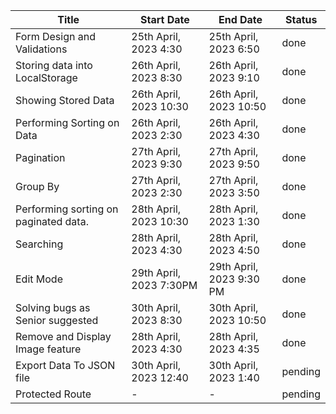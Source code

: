 | Title                                     | Start Date               | End Date                 | Status   |
|-------------------------------------------|-------------------------|-------------------------|----------|
| Form Design and Validations               | 25th April, 2023  4:30 | 25th April, 2023  6:50 | done     |
| Storing data into LocalStorage            | 26th April, 2023  8:30 | 26th April, 2023  9:10 | done     |
| Showing Stored Data                       | 26th April, 2023  10:30 | 26th April, 2023  10:50 | done     |
| Performing Sorting on Data                | 26th April, 2023  2:30 | 26th April, 2023  4:30 | done     |
| Pagination                                | 27th April, 2023  9:30 | 27th April, 2023  9:50 | done     |
| Group By                                  | 27th April, 2023  2:30 | 27th April, 2023  3:50 | done     |
| Performing sorting on paginated data.     | 28th April, 2023  10:30 | 28th April, 2023  1:30 | done     |
| Searching                                 | 28th April, 2023  4:30 | 28th April, 2023  4:50 | done     |
| Edit Mode                                 | 29th April, 2023  7:30PM | 29th April, 2023  9:30 PM | done     |
| Solving bugs as Senior suggested          | 30th April, 2023  8:30 | 30th April, 2023  10:50 | done     |
| Remove and Display Image feature          | 28th April, 2023  4:30 | 28th April, 2023  4:35 | done     |
| Export Data To JSON file                  | 30th April, 2023  12:40 | 30th April, 2023  1:40 | pending  |
| Protected Route                           | -                       | -                       | pending  |
